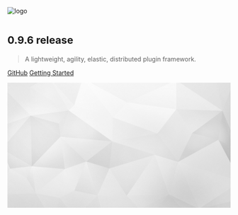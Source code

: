 ![logo](_images/ark_logo.svg ":size=233x108")

# <small>0.9.6 release</small>

> A lightweight, agility, elastic, distributed plugin framework.

[GitHub](https://github.com/ArkNX/ARK)
[Getting Started](#ARK)

<!-- background image -->

![background](_images/bg.jpg)
